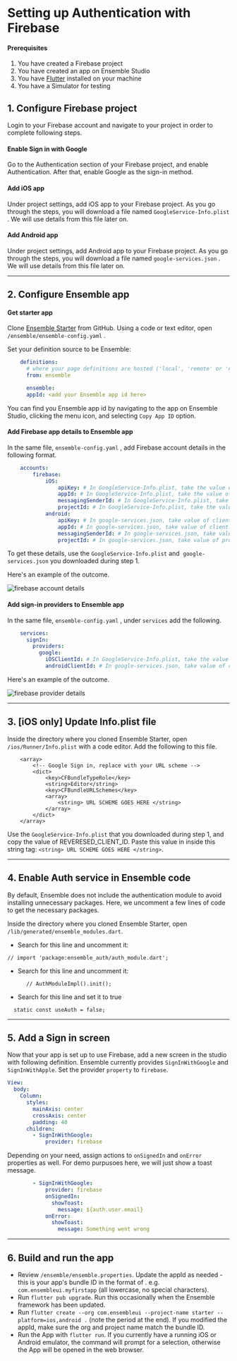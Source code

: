 # Setting up Authentication with Firebase

#### Prerequisites

1. You have created a Firebase project
2. You have created an app on Ensemble Studio
3. You have [Flutter](https://docs.flutter.dev/get-started/install) installed on your machine
4. You have a Simulator for testing

## 1. Configure Firebase project

Login to your Firebase account and navigate to your project in order to complete following steps.

#### Enable Sign in with Google

Go to the Authentication section of your Firebase project, and enable Authentication. After that, enable Google as the sign-in method.

#### Add iOS app

Under project settings, add iOS app to your Firebase project. As you go through the steps, you will download a file named `GoogleService-Info.plist` . We will use details from this file later on.
 
#### Add Android app

Under project settings, add Android app to your Firebase project. As you go through the steps, you will download a file named `google-services.json` . We will use details from this file later on.

---

## 2. Configure Ensemble app

#### Get starter app

Clone [Ensemble Starter](https://github.com/EnsembleUI/starter) from GitHub. Using a code or text editor, open `/ensemble/ensemble-config.yaml` .

Set your definition source to be Ensemble:

```yaml
    definitions:
	  # where your page definitions are hosted ('local', 'remote' or 'ensemble')
	  from: ensemble

	  ensemble:
	  appId: <add your Ensemble app id here>
```

You can find you Ensemble app id by navigating to the app on Ensemble Studio, clicking the menu icon, and selecting `Copy App ID` option.

#### Add Firebase app details to Ensemble app

In the same file, `ensemble-config.yaml` , add Firebase account details in the following format.

```yaml
    accounts:
		firebase:
			iOS:
				apiKey: # In GoogleService-Info.plist, take the value of API_KEY
				appId: # In GoogleService-Info.plist, take the value of GOOGLE_APP_ID
				messagingSenderId: # In GoogleService-Info.plist, take the value of GCM_SENDER_ID
				projectId: # In GoogleService-Info.plist, take the value of PROJECT_ID
			android:
				apiKey: # In google-services.json, take value of client.api_key.current_key
				appId: # In google-services.json, take value of client.client_info.mobilesdk_app_id
				messagingSenderId: # In google-services.json, take value of project_info.project_number
				projectId: # In google-services.json, take value of project_info.project_id
```

To get these details, use the `GoogleService-Info.plist` and  `google-services.json` you downloaded during step 1.

Here's an example of the outcome.

<img src="/images/firebase-account-details.png" alt="firebase account details" style="max-width: 900px;">


#### Add sign-in providers to Ensemble app

In the same file, `ensemble-config.yaml` , under `services` add the following.

```yaml
    services:
      signIn:
        providers:
          google:
            iOSClientId: # In GoogleService-Info.plist, take the value of CLIENT_ID
            androidClientId: # In google-services.json, take value of client.oauth_client.client_id
```

Here's an example of the outcome.


<img src="/images/firebase-provider-details.png" alt="firebase provider details" style="max-width: 900px;">


---

## 3. [iOS only] Update Info.plist file

Inside the directory where you cloned Ensemble Starter, open `/ios/Runner/Info.plist` with a code editor. Add the following to this file.

```
    <array>
        <!-- Google Sign in, replace with your URL scheme -->
        <dict>
            <key>CFBundleTypeRole</key>
            <string>Editor</string>
            <key>CFBundleURLSchemes</key>
            <array>
                <string> URL SCHEME GOES HERE </string>
            </array>
        </dict>
    </array>
```

Use the `GoogleService-Info.plist` that you downloaded during step 1, and copy the value of REVERESED_CLIENT_ID. Paste this value in inside this string tag: `<string> URL SCHEME GOES HERE </string>`.

---

## 4. Enable Auth service in Ensemble code

By default, Ensemble does not include the authentication module to avoid installing unnecessary packages. Here, we uncomment a few lines of code to get the necessary packages.

Inside the directory where you cloned Ensemble Starter, open `/lib/generated/ensemble_modules.dart`.

* Search for this line and uncomment it:
```
// import 'package:ensemble_auth/auth_module.dart';
```

* Search for this line and uncomment it:
```
      // AuthModuleImpl().init();
```

* Search for this line and set it to true
```
  static const useAuth = false;
```

---

## 5. Add a Sign in screen

Now that your app is set up to use Firebase, add a new screen in the studio with following definition. Ensemble currently provides `SignInWithGoogle` and `SignInWithApple`. Set the provider `property` to `firebase`.


```yaml
View:
  body:
    Column:
      styles:
        mainAxis: center
        crossAxis: center
        padding: 40
      children:
        - SignInWithGoogle:
            provider: firebase
```

Depending on your need, assign actions to `onSignedIn` and `onError` properties as well. For demo purpusoes here, we will just show a toast message.


```yaml
        - SignInWithGoogle:
            provider: firebase
            onSignedIn:
              showToast:
                message: ${auth.user.email}
            onError:
              showToast:
                message: Something went wrong
```

---

## 6. Build and run the app

* Review `/ensemble/ensemble.properties`. Update the appId as needed - this is your app's bundle ID in the format of . e.g. `com.ensembleui.myfirstapp` (all lowercase, no special characters).
* Run `flutter pub upgrade`. Run this occasionally when the Ensemble framework has been updated.
* Run `flutter create --org com.ensembleui --project-name starter --platform=ios,android .` (note the period at the end). If you modified the appId, make sure the org and project name match the bundle ID.
* Run the App with `flutter run`. If you currently have a running iOS or Android emulator, the command will prompt for a selection, otherwise the App will be opened in the web browser.
